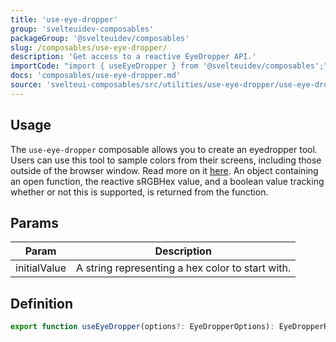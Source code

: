 ```yaml
---
title: 'use-eye-dropper'
group: 'svelteuidev-composables'
packageGroup: '@svelteuidev/composables'
slug: /composables/use-eye-dropper/
description: 'Get access to a reactive EyeDropper API.'
importCode: "import { useEyeDropper } from '@svelteuidev/composables';"
docs: 'composables/use-eye-dropper.md'
source: 'svelteui-composables/src/utilities/use-eye-dropper/use-eye-dropper.ts'
---
```


<script lang='ts'>
    import { Demo, ComposableDemos } from '@svelteuidev/demos';
</script>

## Usage

The `use-eye-dropper` composable allows you to create an eyedropper tool. Users can use this tool to sample colors from their screens, including those outside of the browser window. Read more on it [here](https://developer.mozilla.org/en-US/docs/Web/API/EyeDropper_API). An object containing an open function, the reactive sRGBHex value, and a boolean value tracking whether or not this is supported, is returned from the function.

<Demo demo={ComposableDemos.useEyeDropperDemo.usage} />

## Params

| Param        | Description                                      |
| ------------ | ------------------------------------------------ |
| initialValue | A string representing a hex color to start with. |

## Definition

```ts
export function useEyeDropper(options?: EyeDropperOptions): EyeDropperReturn;
```
